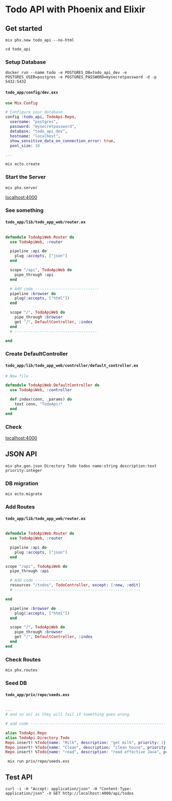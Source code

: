 # Todo API with Phoenix and Elixir 


## Get started 


`mix phx.new todo_api --no-html`

`cd todo_api`


### Setup Database

`docker run --name todo -e POSTGRES_DB=todo_api_dev -e POSTGRES_USER=postgres -e POSTGRES_PASSWORD=mysecretpassword -d -p 5432:5432`


#### **`todo_app/config/dev.exs`**
``` elixir
use Mix.Config

# Configure your database
config :todo_api, TodoApi.Repo,
  username: "postgres",
  password: "mysecretpassword",
  database: "todo_api_dev",
  hostname: "localhost",
  show_sensitive_data_on_connection_error: true,
  pool_size: 10

...
```

`mix ecto.create`

### Start the Server 

`mix phx.server`

[localhost:4000](http://localhost:4000/)

### See something

#### **`todo_app/lib/todo_app_web/router.ex`**
``` elixir

defmodule TodoApiWeb.Router do
  use TodoApiWeb, :router

  pipeline :api do
    plug :accepts, ["json"]
  end

  scope "/api", TodoApiWeb do
    pipe_through :api
  end

  # Add code ----------------------------
  pipeline :browser do
    plug(:accepts, ["html"])
  end

  scope "/", TodoApiWeb do
    pipe_through :browser
    get "/", DefaultController, :index
  end
  # ------------------------------------

end
```

### Create DefaultController 

#### **`todo_app/lib/todo_app_web/controller/default_controller.ex`**
``` elixir
# New file

defmodule TodoApiWeb.DefaultController do
  use TodoApiWeb, :controller

  def index(conn, _params) do
    text conn, "TodoApi!"
  end
end
```

### Check

[localhost:4000](http://localhost:4000/)

## JSON API

`mix phx.gen.json Directory Todo todos name:string description:text priority:integer`


### DB migration

`mix ecto.migrate`

### Add Routes


#### **`todo_app/lib/todo_app_web/router.ex`**
``` elixir

defmodule TodoApiWeb.Router do
  use TodoApiWeb, :router

  pipeline :api do
    plug :accepts, ["json"]
  end

scope "/api", TodoApiWeb do
  pipe_through :api

  # Add code ----------------------------------------------
  resources "/todos", TodoController, except: [:new, :edit]
  # -------------------------------------------------------

end

  pipeline :browser do
    plug(:accepts, ["html"])
  end

  scope "/", TodoApiWeb do
    pipe_through :browser
    get "/", DefaultController, :index
  end
end
```

### Check Routes

`mix phx.routes`

### Seed DB

#### **`todo_app/priv/repo/seeds.exs`**
``` elixir

...
# and so on) as they will fail if something goes wrong.

# add code -----------------------------------------------------------

alias TodoApi.Repo
alias TodoApi.Directory.Todo
Repo.insert! %Todo{name: "Milk", description: "get milk", priority: 1}
Repo.insert! %Todo{name: "Clean", description: "clean house", priority: 2}
Repo.insert! %Todo{name: "read", description: "read effective Java", priority: 3}

```
` mix run priv/repo/seeds.exs`

## Test API

`curl -i -H "Accept: application/json" -H "Content-Type: application/json" -X GET http://localhost:4000/api/todos`